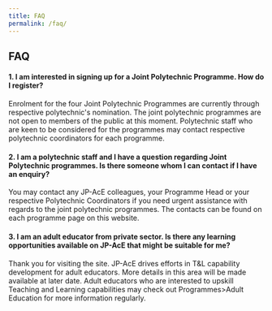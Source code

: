 ```yaml
---
title: FAQ
permalink: /faq/
---
```

## FAQ

#### 1. I am interested in signing up for a Joint Polytechnic Programme. How do I register? 

Enrolment for the four Joint Polytechnic Programmes are currently through respective polytechnic's nomination. The joint polytechnic programmes are not open to members of the public at this moment. Polytechnic staff who are keen to be considered for the programmes may contact respective polytechnic coordinators for each programme. 

#### 2. I am a polytechnic staff and I have a question regarding Joint Polytechnic programmes. Is there someone whom I can contact if I have an enquiry? 

You may contact any JP-AcE colleagues, your Programme Head or your respective Polytechnic Coordinators if you need urgent assistance with regards to the joint polytechnic programmes. The contacts can be found on each programme page on this website.



#### 3. I am an adult educator from private sector. Is there any learning opportunities available on JP-AcE that might be suitable for me?

Thank you for visiting the site. JP-AcE drives efforts in T&L capability development for adult educators. More details in this area will be made available at later date. Adult educators who are interested to upskill Teaching and Learning capabilities may check out Programmes>Adult Education for more information regularly.


